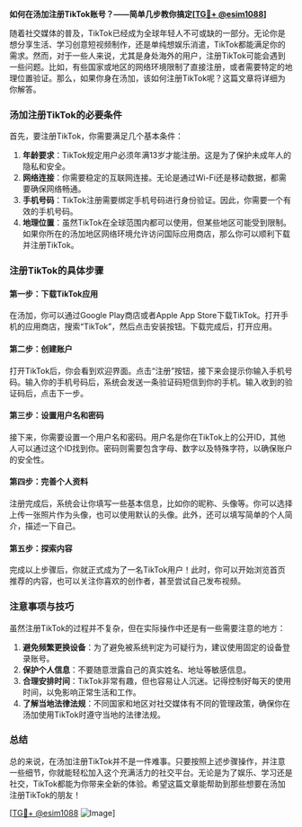 **如何在汤加注册TikTok账号？——简单几步教你搞定[[TG💪+ @esim1088](https://t.me/s/esim1088)]**

随着社交媒体的普及，TikTok已经成为全球年轻人不可或缺的一部分。无论你是想分享生活、学习创意短视频制作，还是单纯想娱乐消遣，TikTok都能满足你的需求。然而，对于一些人来说，尤其是身处海外的用户，注册TikTok可能会遇到一些问题。比如，有些国家或地区的网络环境限制了直接注册，或者需要特定的地理位置验证。那么，如果你身在汤加，该如何注册TikTok呢？这篇文章将详细为你解答。

### 汤加注册TikTok的必要条件

首先，要注册TikTok，你需要满足几个基本条件：

1. **年龄要求**：TikTok规定用户必须年满13岁才能注册。这是为了保护未成年人的隐私和安全。
2. **网络连接**：你需要稳定的互联网连接。无论是通过Wi-Fi还是移动数据，都需要确保网络畅通。
3. **手机号码**：TikTok注册需要绑定手机号码进行身份验证。因此，你需要一个有效的手机号码。
4. **地理位置**：虽然TikTok在全球范围内都可以使用，但某些地区可能受到限制。如果你所在的汤加地区网络环境允许访问国际应用商店，那么你可以顺利下载并注册TikTok。

### 注册TikTok的具体步骤

#### 第一步：下载TikTok应用

在汤加，你可以通过Google Play商店或者Apple App Store下载TikTok。打开手机的应用商店，搜索“TikTok”，然后点击安装按钮。下载完成后，打开应用。

#### 第二步：创建账户

打开TikTok后，你会看到欢迎界面。点击“注册”按钮，接下来会提示你输入手机号码。输入你的手机号码后，系统会发送一条验证码短信到你的手机。输入收到的验证码后，点击下一步。

#### 第三步：设置用户名和密码

接下来，你需要设置一个用户名和密码。用户名是你在TikTok上的公开ID，其他人可以通过这个ID找到你。密码则需要包含字母、数字以及特殊字符，以确保账户的安全性。

#### 第四步：完善个人资料

注册完成后，系统会让你填写一些基本信息，比如你的昵称、头像等。你可以选择上传一张照片作为头像，也可以使用默认的头像。此外，还可以填写简单的个人简介，描述一下自己。

#### 第五步：探索内容

完成以上步骤后，你就正式成为了一名TikTok用户！此时，你可以开始浏览首页推荐的内容，也可以关注你喜欢的创作者，甚至尝试自己发布视频。

### 注意事项与技巧

虽然注册TikTok的过程并不复杂，但在实际操作中还是有一些需要注意的地方：

1. **避免频繁更换设备**：为了避免被系统判定为可疑行为，建议使用固定的设备登录账号。
2. **保护个人信息**：不要随意泄露自己的真实姓名、地址等敏感信息。
3. **合理安排时间**：TikTok非常有趣，但也容易让人沉迷。记得控制好每天的使用时间，以免影响正常生活和工作。
4. **了解当地法律法规**：不同国家和地区对社交媒体有不同的管理政策，确保你在汤加使用TikTok时遵守当地的法律法规。

### 总结

总的来说，在汤加注册TikTok并不是一件难事。只要按照上述步骤操作，并注意一些细节，你就能轻松加入这个充满活力的社交平台。无论是为了娱乐、学习还是社交，TikTok都能为你带来全新的体验。希望这篇文章能帮助到那些想要在汤加注册TikTok的朋友！

[[TG💪+ @esim1088](https://t.me/s/esim1088) ![Image](https://i.postimg.cc/4NQfJmqS/Snipaste-2025-05-13-00-14-12.png)]